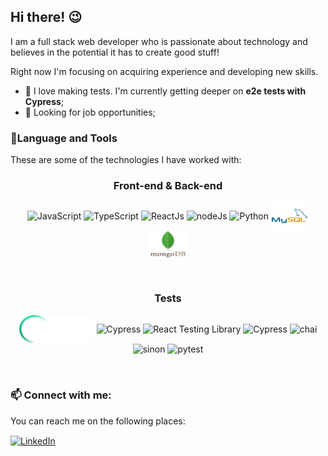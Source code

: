 ## Hi there! 😉
I am a full stack web developer who is passionate about technology and believes in the potential it has to create good stuff! 

Right now I'm focusing on acquiring experience and developing new skills.
- 🧪 I love making tests. I'm currently getting deeper on **e2e tests with Cypress**;
- 👔 Looking for job opportunities;

### 📜Language and Tools
These are some of the technologies I have worked with:

  <div>
	  <h3 align="center"> Front-end & Back-end </h3>
      <p align="center"> 
      <img align="center" alt="JavaScript" height="45" width="60" src="https://cdn.jsdelivr.net/gh/devicons/devicon/icons/javascript/javascript-original.svg" />
      <img align="center" alt="TypeScript" height="45" width="60" src="https://cdn.jsdelivr.net/gh/devicons/devicon/icons/typescript/typescript-original.svg" />
      <img align="center" alt="ReactJs" height="45" width="60" 
      src="https://cdn.jsdelivr.net/gh/devicons/devicon/icons/react/react-original-wordmark.svg" />
      <img align="center" alt="nodeJs" height="45" width="60"
      src="https://cdn.jsdelivr.net/gh/devicons/devicon/icons/nodejs/nodejs-original.svg" />
      <img align="center" alt="Python" height="45" width="60" src="https://cdn.jsdelivr.net/gh/devicons/devicon/icons/python/python-original-wordmark.svg" />
      <img align="center" alt="mysql" height="45" width="60"
      src="https://raw.githubusercontent.com/devicons/devicon/master/icons/mysql/mysql-original-wordmark.svg" />
      <img align="center" alt="mongodb" height="45" width="60"
      src="https://raw.githubusercontent.com/devicons/devicon/master/icons/mongodb/mongodb-original-wordmark.svg" />
    </p>
    <br>
    <h3 align="center"> Tests </h3>
      <p align="center">
      <img  align="center" alt="Cypress" height="45" width="120"
      src="https://raw.githubusercontent.com/cypress-io/cypress/develop/assets/cypress-logo-dark.png" />
      <img align="center" alt="Cypress" height="45" width="60" src="https://cdn.jsdelivr.net/gh/devicons/devicon/icons/jest/jest-plain.svg" />
      <img align="center" alt="React Testing Library" height="45" width="60"
      src="https://testing-library.com/img/octopus-128x128.png"/>
      <img align="center" alt="Cypress" height="45" width="60" src="https://cdn.jsdelivr.net/gh/devicons/devicon/icons/mocha/mocha-plain.svg" />
      <img align="center" alt="chai" height="45" width="60"
      src="https://www.vectorlogo.zone/logos/chaijs/chaijs-icon.svg" />
      <img align="center" alt="sinon" height="45" width="45"
      src="https://sinonjs.org/assets/images/logo.png"  />  
      <img align="center" alt="pytest" height="45" width="60"
      src="https://cdn.jsdelivr.net/gh/devicons/devicon/icons/pytest/pytest-original-wordmark.svg"  />
    </p>
    <br>
    </div>

### 📫 Connect with me:
You can reach me on the following places:
<div>
   <a href="https://www.linkedin.com/in/thiagomota-dev/" target="_blank"><img align="center" alt="LinkedIn" height="45" width="60" src="https://cdn.jsdelivr.net/gh/devicons/devicon/icons/linkedin/linkedin-original.svg">
  <!-- <a href="https://www.discordapp.com/users/fivell" target="_blank"><img align="center" alt="Discord" height="45" width="60" src="https://assets-global.website-files.com/6257adef93867e50d84d30e2/636e0a69f118df70ad7828d4_icon_clyde_blurple_RGB.svg"> -->
</div>
<br>
